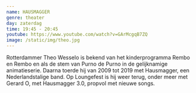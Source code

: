 ```yaml
---
name: HAUSMAGGER
genre: theater
day: zaterdag
time: 19:45 - 20:45
youtube: https://www.youtube.com/watch?v=GArMcgqB7ZQ
image: /static/img/theo.jpg
---
```

Rotterdammer Theo Wesselo is bekend van het kinderprogramma Rembo en Rembo en als de stem van Purno de Purno in de gelijknamige animatieserie. Daarna toerde hij van 2009 tot 2019 met Hausmagger, een Nederlandstalige band.  Op Loungefest is hij weer terug, onder meer met Gerard O, met Hausmagger 3.0, propvol met nieuwe songs.